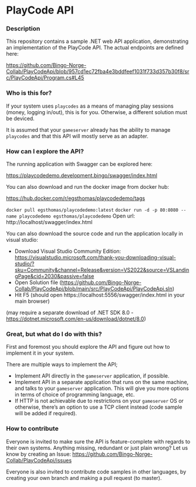 # PlayCode API

### Description

This repository contains a sample .NET web API application, demonstrating an implementation of the PlayCode API. The actual endpoints are defined here: 

https://github.com/Bingo-Norge-Collab/PlayCodeApi/blob/957cd1ec72fba4e3bddfeef1031f733d357b30f8/src/PlayCodeApi/Program.cs#L45

### Who is this for?

If your system uses `playcodes` as a means of managing play sessions (money, logging in/out), this is for you. Otherwise, a different solution must be deviced.

It is assumed that your `gameserver` already has the ability to manage `playcodes` and that this API will mostly serve as an adapter.

### How can I explore the API?

The running application with Swagger can be explored here:

https://playcodedemo.development.bingo/swagger/index.html

You can also download and run the docker image from docker hub: 

https://hub.docker.com/r/egsthomas/playcodedemo/tags

`docker pull egsthomas/playcodedemo:latest`
`docker run -d -p 80:8080 --name playcodedemo egsthomas/playcodedemo`
Open url: http://localhost/swagger/index.html

You can also download the source code and run the application locally in visual studio:

- Download Visual Studio Community Edition: https://visualstudio.microsoft.com/thank-you-downloading-visual-studio/?sku=Community&channel=Release&version=VS2022&source=VSLandingPage&cid=2030&passive=false
- Open Solution file (https://github.com/Bingo-Norge-Collab/PlayCodeApi/blob/main/src/PlayCodeApi/PlayCodeApi.sln)
- Hit F5 (should open https://localhost:5556/swagger/index.html in your main browser)

(may require a separate download of .NET SDK 8.0 - https://dotnet.microsoft.com/en-us/download/dotnet/8.0)

### Great, but what do I do with this?

First and foremost you should explore the API and figure out how to implement it in your system.

There are multiple ways to implement the API;

- Implement API directly in the `gameserver` application, if possible.
- Implement API in a separate application that runs on the same machine, and talks to your `gameserver` application. This will give you more options in terms of choice of programming language, etc.
- If HTTP is not achievable due to restrictions on your `gameserver` OS or otherwise, there’s an option to use a TCP client instead (code sample will be added if required).

### How to contribute

Everyone is invited to make sure the API is feature-complete with regards to their own systems. Anything missing, redundant or just plain wrong? 
Let us know by creating an Issue: https://github.com/Bingo-Norge-Collab/PlayCodeApi/issues

Everyone is also invited to contribute code samples in other languages, by creating your own branch and making a pull request (to master).